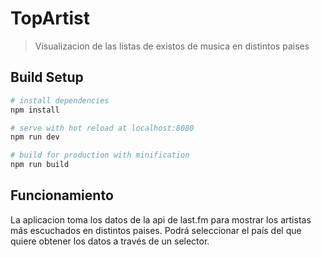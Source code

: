 # TopArtist

> Visualizacion de las listas de existos de musica en distintos paises

## Build Setup

``` bash
# install dependencies
npm install

# serve with hot reload at localhost:8080
npm run dev

# build for production with minification
npm run build
```

## Funcionamiento

La aplicacion toma los datos de la api de last.fm para mostrar los artistas más escuchados en distintos paises. Podrá seleccionar el país del que quiere obtener los datos a través de un selector.
